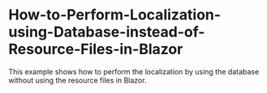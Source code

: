 # How-to-Perform-Localization-using-Database-instead-of-Resource-Files-in-Blazor
This example shows how to perform the localization by using the database without using the resource files in Blazor.
